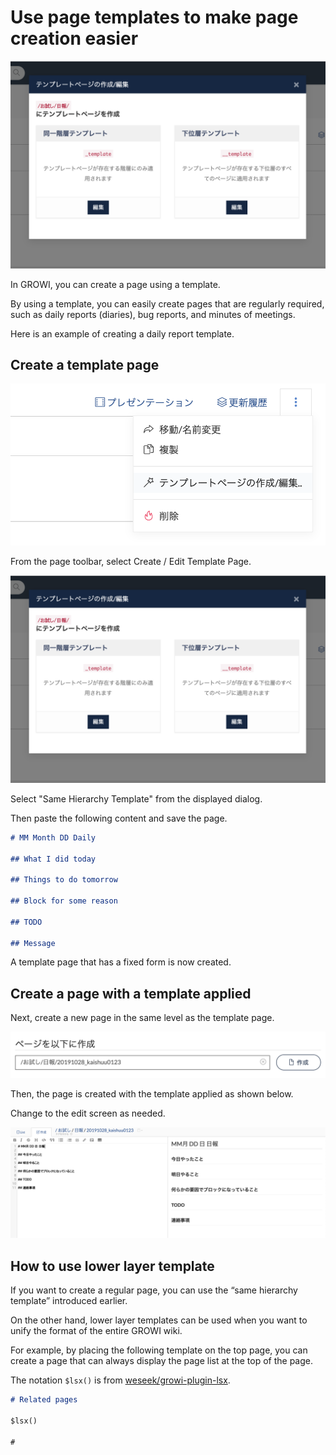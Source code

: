 # Use page templates to make page creation easier

![](./images/template_01.png)

In GROWI, you can create a page using a template.

By using a template, you can easily create pages that are regularly required, such as daily reports (diaries), bug reports, and minutes of meetings.

Here is an example of creating a daily report template.

## Create a template page

![](./images/template_02.png)

From the page toolbar, select Create / Edit Template Page.

![](./images/template_01.png)

Select "Same Hierarchy Template" from the displayed dialog.

Then paste the following content and save the page.


```markdown
# MM Month DD Daily

## What I did today

## Things to do tomorrow

## Block for some reason

## TODO

## Message
```

A template page that has a fixed form is now created.

## Create a page with a template applied

Next, create a new page in the same level as the template page.

![](./images/template_03.png)

Then, the page is created with the template applied as shown below.

Change to the edit screen as needed.

![](./images/template_04.png)

## How to use lower layer template

If you want to create a regular page, you can use the “same hierarchy template” introduced earlier.

On the other hand, lower layer templates can be used when you want to unify the format of the entire GROWI wiki.

For example, by placing the following template on the top page, you can create a page that can always display the page list at the top of the page.

The notation `$lsx()` is from [weseek/growi-plugin-lsx](https://github.com/weseek/growi-plugin-lsx).

```markdown
# Related pages

$lsx()

#
```
